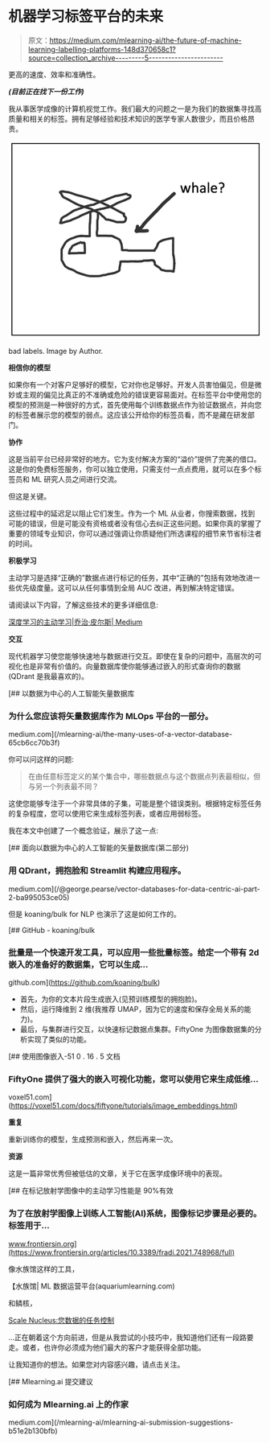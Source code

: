 # 机器学习标签平台的未来

> 原文：<https://medium.com/mlearning-ai/the-future-of-machine-learning-labelling-platforms-148d370658c1?source=collection_archive---------5----------------------->

更高的速度、效率和准确性。

***(目前正在找下一份工作)***

我从事医学成像的计算机视觉工作。我们最大的问题之一是为我们的数据集寻找高质量和相关的标签。拥有足够经验和技术知识的医学专家人数很少，而且价格昂贵。

![](img/6f4986c745cc61231ba33a2e15294f2d.png)

bad labels. Image by Author.

**相信你的模型**

如果你有一个对客户足够好的模型，它对你也足够好。开发人员害怕偏见，但是微妙或主观的偏见比真正的不准确或危险的错误更容易面对。在标签平台中使用您的模型的预测是一种很好的方式，首先使用每个训练数据点作为验证数据点，并向您的标签者展示您的模型的弱点。这应该公开给你的标签员看，而不是藏在研发部门。

**协作**

这是当前平台已经非常好的地方。它为支付解决方案的“溢价”提供了完美的借口。这是你的免费标签服务，你可以独立使用，只需支付一点点费用，就可以在多个标签员和 ML 研究人员之间进行交流。

但这是关键。

这些过程中的延迟足以阻止它们发生。作为一个 ML 从业者，你搜索数据，找到可能的错误，但是可能没有资格或者没有信心去纠正这些问题。如果你真的掌握了重要的领域专业知识，你可以通过强调让你质疑他们所选课程的细节来节省标注者的时间。

**积极学习**

主动学习是选择“正确的”数据点进行标记的任务，其中“正确的”包括有效地改进一些优先级度量。这可以从任何事情到全局 AUC 改进，再到解决特定错误。

请阅读以下内容，了解这些技术的更多详细信息:

[深度学习的主动学习|乔治·皮尔斯| Medium](/@george.pearse/active-learning-for-deep-learning-part-1-e8966434f665)

**交互**

现代机器学习使您能够快速地与数据进行交互。即使在复杂的问题中，高层次的可视化也是非常有价值的。向量数据库使你能够通过嵌入的形式查询你的数据(QDrant 是我最喜欢的)。

[](/mlearning-ai/the-many-uses-of-a-vector-database-65cb6cc70b3f) [## 以数据为中心的人工智能矢量数据库

### 为什么您应该将矢量数据库作为 MLOps 平台的一部分。

medium.com](/mlearning-ai/the-many-uses-of-a-vector-database-65cb6cc70b3f) 

你可以问这样的问题:

> 在由任意标签定义的某个集合中，哪些数据点与这个数据点列表最相似，但与另一个列表最不同？

这使您能够专注于一个非常具体的子集，可能是整个错误类别。根据特定标签任务的复杂程度，您可以使用它来生成标签列表，或者应用弱标签。

我在本文中创建了一个概念验证，展示了这一点:

[](/@george.pearse/vector-databases-for-data-centric-ai-part-2-ba995053ce05) [## 面向以数据为中心的人工智能的矢量数据库(第二部分)

### 用 QDrant，拥抱脸和 Streamlit 构建应用程序。

medium.com](/@george.pearse/vector-databases-for-data-centric-ai-part-2-ba995053ce05) 

但是 koaning/bulk for NLP 也演示了这是如何工作的。

[](https://github.com/koaning/bulk) [## GitHub - koaning/bulk

### 批量是一个快速开发工具，可以应用一些批量标签。给定一个带有 2d 嵌入的准备好的数据集，它可以生成…

github.com](https://github.com/koaning/bulk) 

*   首先，为你的文本片段生成嵌入(见预训练模型的拥抱脸)。
*   然后，运行降维到 2 维(我推荐 UMAP，因为它的速度和保存全局关系的能力)。
*   最后，与集群进行交互，以快速标记数据点集群。FiftyOne 为图像数据集的分析实现了类似的功能。

 [## 使用图像嵌入-51 0 . 16 . 5 文档

### FiftyOne 提供了强大的嵌入可视化功能，您可以使用它来生成低维…

voxel51.com](https://voxel51.com/docs/fiftyone/tutorials/image_embeddings.html) 

**重复**

重新训练你的模型，生成预测和嵌入，然后再来一次。

**资源**

这是一篇非常优秀但被低估的文章，关于它在医学成像环境中的表现。

[](https://www.frontiersin.org/articles/10.3389/fradi.2021.748968/full) [## 在标记放射学图像中的主动学习性能是 90%有效

### 为了在放射学图像上训练人工智能(AI)系统，图像标记步骤是必要的。标签用于…

www.frontiersin.org](https://www.frontiersin.org/articles/10.3389/fradi.2021.748968/full) 

像水族馆这样的工具，

【水族馆| ML 数据运营平台(aquariumlearning.com)[](https://www.aquariumlearning.com/)

和鳞核，

[Scale Nucleus:您数据的任务控制](https://scale.com/nucleus)

…正在朝着这个方向前进，但是从我尝试的小技巧中，我知道他们还有一段路要走。或者，也许你必须成为他们最大的客户才能获得全部功能。

让我知道你的想法。如果您对内容感兴趣，请点击关注。

[](/mlearning-ai/mlearning-ai-submission-suggestions-b51e2b130bfb) [## Mlearning.ai 提交建议

### 如何成为 Mlearning.ai 上的作家

medium.com](/mlearning-ai/mlearning-ai-submission-suggestions-b51e2b130bfb)
